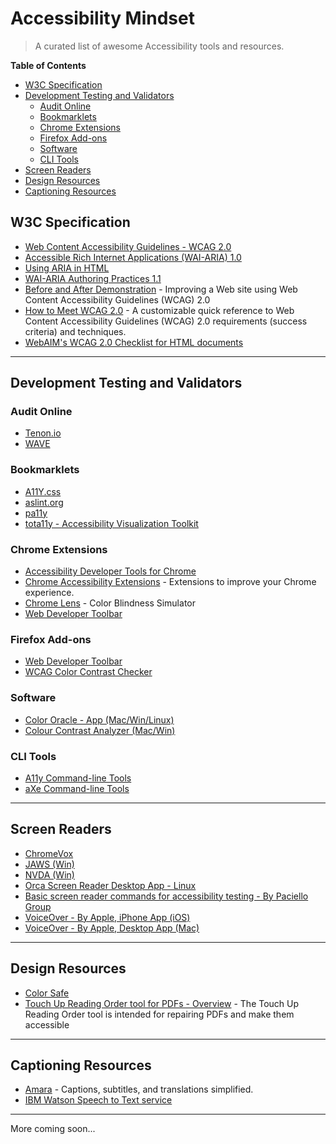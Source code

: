 # Accessibility Mindset

> A curated list of awesome Accessibility tools and resources.

**Table of Contents**

  - [W3C Specification](#w3c-specification)
  - [Development Testing and Validators](#development-testing-and-validators)
    - [Audit Online](#audit-online)
    - [Bookmarklets](#bookmarklets)
    - [Chrome Extensions](#chrome-extensions)
    - [Firefox Add-ons](#firefox-add-ons)
    - [Software](#software)
    - [CLI Tools](#cli-tools)
  - [Screen Readers](#screen-readers)
  - [Design Resources](#design-resources)
  - [Captioning Resources](#captioning-resources)


## W3C Specification

* [Web Content Accessibility Guidelines - WCAG 2.0](https://www.w3.org/TR/WCAG20/)
* [Accessible Rich Internet Applications (WAI-ARIA) 1.0](https://www.w3.org/TR/wai-aria/)
* [Using ARIA in HTML](https://www.w3.org/TR/aria-in-html/)
* [WAI-ARIA Authoring Practices 1.1](https://www.w3.org/TR/wai-aria-practices/)
* [Before and After Demonstration](https://www.w3.org/WAI/demos/bad/) - Improving a Web site using Web Content Accessibility Guidelines (WCAG) 2.0
* [How to Meet WCAG 2.0](https://www.w3.org/WAI/WCAG20/quickref/) - A customizable quick reference to Web Content Accessibility Guidelines (WCAG) 2.0 requirements (success criteria) and techniques.
* [WebAIM's WCAG 2.0 Checklist for HTML documents](http://webaim.org/standards/wcag/checklist)

----

## Development Testing and Validators

### Audit Online

* [Tenon.io](https://tenon.io/)
* [WAVE](http://wave.webaim.org/)

### Bookmarklets

* [A11Y.css](http://ffoodd.github.io/a11y.css/)
* [aslint.org](https://www.aslint.org/)
* [pa11y](http://www.pa11y.org/)
* [tota11y - Accessibility Visualization Toolkit](http://khan.github.io/tota11y/)

### Chrome Extensions

* [Accessibility Developer Tools for Chrome](https://chrome.google.com/webstore/detail/accessibility-developer-t/fpkknkljclfencbdbgkenhalefipecmb?hl=en)
* [Chrome Accessibility Extensions](https://chrome.google.com/webstore/category/collection/accessibility) - Extensions to improve your Chrome experience.
* [Chrome Lens](http://chromelens.xyz/) - Color Blindness Simulator
* [Web Developer Toolbar](https://chrispederick.com/work/web-developer/download/chrome/)

### Firefox Add-ons

* [Web Developer Toolbar](https://chrispederick.com/work/web-developer/download/firefox/)
* [WCAG Color Contrast Checker](https://addons.mozilla.org/en-us/firefox/addon/wcag-contrast-checker/)

### Software

* [Color Oracle - App (Mac/Win/Linux)](http://colororacle.org/)
* [Colour Contrast Analyzer (Mac/Win)](https://www.paciellogroup.com/resources/contrastanalyser/)

### CLI Tools

* [A11y Command-line Tools](https://addyosmani.github.io/a11y/)
* [aXe Command-line Tools](https://github.com/dequelabs/axe-cli)

----

## Screen Readers

* [ChromeVox](http://www.chromevox.com/)
* [JAWS (Win)](http://www.freedomscientific.com/Products/Blindness/JAWS)
* [NVDA (Win)](https://www.nvaccess.org/)
* [Orca Screen Reader Desktop App - Linux](https://wiki.gnome.org/Projects/Orca)
* [Basic screen reader commands for accessibility testing - By Paciello Group](https://www.paciellogroup.com/blog/2015/01/basic-screen-reader-commands-for-accessibility-testing/)
* [VoiceOver - By Apple, iPhone App (iOS)](https://www.apple.com/accessibility/iphone/vision/)
* [VoiceOver - By Apple, Desktop App (Mac)](https://www.apple.com/accessibility/mac/vision/)

----

## Design Resources

* [Color Safe](http://colorsafe.co/)
* [Touch Up Reading Order tool for PDFs - Overview](https://helpx.adobe.com/acrobat/using/touch-reading-order-tool-pdfs.html) - The Touch Up Reading Order tool is intended for repairing PDFs and make them accessible

----

## Captioning Resources

* [Amara](https://www.amara.org/en/) - Captions, subtitles, and translations simplified.
* [IBM Watson Speech to Text service](https://speech-to-text-demo.mybluemix.net/)

----

More coming soon...
